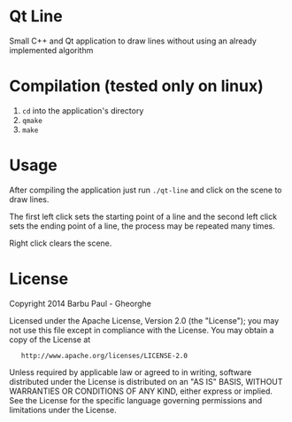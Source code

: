 Qt Line
=======
Small C++ and Qt application to draw lines without using an already implemented
algorithm

Compilation (tested only on linux)
==================================
 1. `cd` into the application's directory
 2. `qmake`
 3. `make`

Usage
=====
After compiling the application just run `./qt-line` and click on the scene to
draw lines.

The first left click sets the starting point of a line and the second left click
sets the ending point of a line, the process may be repeated many times.

Right click clears the scene.

License
=======
Copyright 2014 Barbu Paul - Gheorghe

   Licensed under the Apache License, Version 2.0 (the "License");
   you may not use this file except in compliance with the License.
   You may obtain a copy of the License at

       http://www.apache.org/licenses/LICENSE-2.0

   Unless required by applicable law or agreed to in writing, software
   distributed under the License is distributed on an "AS IS" BASIS,
   WITHOUT WARRANTIES OR CONDITIONS OF ANY KIND, either express or implied.
   See the License for the specific language governing permissions and
   limitations under the License.


